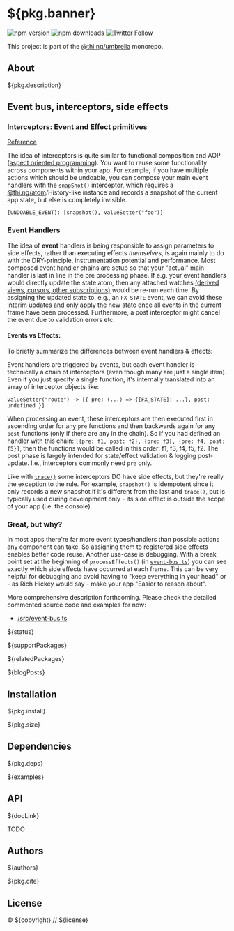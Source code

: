 # ${pkg.banner}

[![npm version](https://img.shields.io/npm/v/${pkg.name}.svg)](https://www.npmjs.com/package/${pkg.name})
![npm downloads](https://img.shields.io/npm/dm/${pkg.name}.svg)
[![Twitter Follow](https://img.shields.io/twitter/follow/thing_umbrella.svg?style=flat-square&label=twitter)](https://twitter.com/thing_umbrella)

This project is part of the
[@thi.ng/umbrella](https://github.com/thi-ng/umbrella/) monorepo.

<!-- TOC -->

## About

${pkg.description}

## Event bus, interceptors, side effects

### Interceptors: Event and Effect primitives

[Reference](https://github.com/thi-ng/umbrella/blob/develop/packages/interceptors/src/interceptors.ts)

The idea of interceptors is quite similar to functional composition and
AOP ([aspect oriented
programming](https://en.wikipedia.org/wiki/Aspect-oriented_programming)).
You want to reuse some functionality across components within your app.
For example, if you have multiple actions which should be undoable, you
can compose your main event handlers with the
[`snapShot()`](https://docs.thi.ng/umbrella/interceptors/modules.html#snapshot)
interceptor, which requires a
[@thi.ng/atom](https://github.com/thi-ng/umbrella/tree/develop/packages/atom)/History-like
instance and records a snapshot of the current app state, but else is
completely invisible.

```
[UNDOABLE_EVENT]: [snapshot(), valueSetter("foo")]
```

### Event Handlers

The idea of **event** handlers is being responsible to assign parameters
to side effects, rather than executing effects *themselves*, is again
mainly to do with the DRY-principle, instrumentation potential and
performance. Most composed event handler chains are setup so that your
"actual" main handler is last in line in the pre processing phase. If
e.g. your event handlers would directly update the state atom, then any
attached watches [(derived views, cursors, other
subscriptions)](https://github.com/thi-ng/umbrella/tree/develop/packages/atom#about)
would be re-run each time. By assigning the updated state to, e.g., an
`FX_STATE` event, we can avoid these interim updates and only apply the
new state once all events in the current frame have been processed.
Furthermore, a post interceptor might cancel the event due to validation
errors etc.

#### Events vs Effects:

To briefly summarize the differences between event handlers & effects:

Event handlers are triggered by events, but each event handler is
technically a chain of interceptors (even though many are just a single
item). Even if you just specify a single function, it's internally
translated into an array of interceptor objects like:

```
valueSetter("route") -> [{ pre: (...) => {[FX_STATE]: ...}, post: undefined }]
```

When processing an event, these interceptors are then executed first in
ascending order for any `pre` functions and then backwards again for any
`post` functions (only if there are any in the chain). So if you had
defined an handler with this chain: `[{pre: f1, post: f2}, {pre: f3},
{pre: f4, post: f5}]`, then the functions would be called in this order:
f1, f3, f4, f5, f2. The post phase is largely intended for state/effect
validation & logging post-update. I.e., interceptors commonly need `pre`
only.

Like with
[`trace()`](https://docs.thi.ng/umbrella/interceptors/modules.html#trace) some
interceptors DO have side effects, but they're really the exception to the rule.
For example, `snapshot()` is idempotent since it only records a new snapshot if
it's different from the last and `trace()`, but is typically used during
development only - its side effect is outside the scope of your app (i.e. the
console).

### Great, but why?

In most apps there're far more event types/handlers than possible
actions any component can take. So assigning them to registered side
effects enables better code reuse. Another use-case is debugging. With a
break point set at the beginning of `processEffects()` (in
[`event-bus.ts`](https://github.com/thi-ng/umbrella/blob/develop/packages/interceptors/src/event-bus.ts#L487))
you can see exactly which side effects have occurred at each frame. This
can be very helpful for debugging and avoid having to "keep everything
in your head" or - as Rich Hickey would say - make your app "Easier to
reason about".

More comprehensive description forthcoming. Please check the detailed
commented source code and examples for now:

- [/src/event-bus.ts](https://github.com/thi-ng/umbrella/tree/develop/packages/interceptors/src/event-bus.ts)

${status}

${supportPackages}

${relatedPackages}

${blogPosts}

## Installation

${pkg.install}

${pkg.size}

## Dependencies

${pkg.deps}

${examples}

## API

${docLink}

TODO

## Authors

${authors}

${pkg.cite}

## License

&copy; ${copyright} // ${license}

